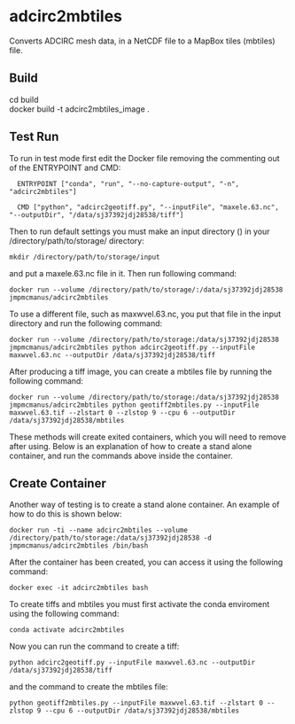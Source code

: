 # adcirc2mbtiles
Converts ADCIRC mesh data, in a NetCDF file to a MapBox tiles (mbtiles) file.

## Build
  cd build  
  docker build -t adcirc2mbtiles_image .

## Test Run
  To run in test mode first edit the Docker file removing the commenting out of the ENTRYPOINT and CMD:

      ENTRYPOINT ["conda", "run", "--no-capture-output", "-n", "adcirc2mbtiles"] 

      CMD ["python", "adcirc2geotiff.py", "--inputFile", "maxele.63.nc", "--outputDir", "/data/sj37392jdj28538/tiff"]

  Then to run default settings you must make an input directory () in your /directory/path/to/storage/ directory: 

    mkdir /directory/path/to/storage/input

  and put a maxele.63.nc file in it. Then run following command:

    docker run --volume /directory/path/to/storage/:/data/sj37392jdj28538 jmpmcmanus/adcirc2mbtiles

  To use a different file, such as maxwvel.63.nc, you put that file in the input directory and run the following command:

    docker run --volume /directory/path/to/storage:/data/sj37392jdj28538 jmpmcmanus/adcirc2mbtiles python adcirc2geotiff.py --inputFile maxwvel.63.nc --outputDir /data/sj37392jdj28538/tiff

  After producing a tiff image, you can create a mbtiles file by running the following command:

    docker run --volume /directory/path/to/storage:/data/sj37392jdj28538 jmpmcmanus/adcirc2mbtiles python geotiff2mbtiles.py --inputFile maxwvel.63.tif --zlstart 0 --zlstop 9 --cpu 6 --outputDir /data/sj37392jdj28538/mbtiles 

   These methods will create exited containers, which you will need to remove after using. Below is an explanation of how to create a stand alone container, and run the commands above inside the container.

## Create Container

  Another way of testing is to create a stand alone container. An example of how to do this is shown below:

    docker run -ti --name adcirc2mbtiles --volume /directory/path/to/storage:/data/sj37392jdj28538 -d jmpmcmanus/adcirc2mbtiles /bin/bash

  After the container has been created, you can access it using the following command:

    docker exec -it adcirc2mbtiles bash

  To create tiffs and mbtiles you must first activate the conda enviroment using the following command:

    conda activate adcirc2mbtiles

  Now you can run the command to create a tiff:

    python adcirc2geotiff.py --inputFile maxwvel.63.nc --outputDir /data/sj37392jdj28538/tiff

  and the command to create the mbtiles file:

    python geotiff2mbtiles.py --inputFile maxwvel.63.tif --zlstart 0 --zlstop 9 --cpu 6 --outputDir /data/sj37392jdj28538/mbtiles
 

